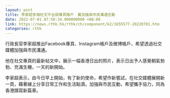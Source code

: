 ```yaml
---
layout: post
title: 李家超多個社交平台設專頁帳戶　冀加強與市民溝通互動
date: 2022-07-01 07:50:34.000000000 +08:00
link: https://news.rthk.hk/rthk/ch/component/k2/1655577-20220701.htm
categories: rthk
---
```


行政長官李家超推出Facebook專頁、Instagram帳戶及微博帳戶，希望透過社交媒體加強與市民溝通。

他在社交專頁的最新帖文中，展示一幅香港日出的照片，表示日出予人感覺朝氣勃勃、充滿生機，一天的新開始。

李家超表示，由今日早上開始，有了新的使命，希望作新嘗試，在社交媒體展開新一頁，藉著線上分享日常工作和生活點滴，加強與市民互動，希望攜手協力，同為香港譜寫新篇章。
